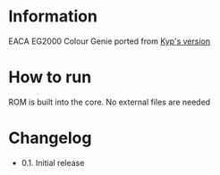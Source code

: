 # Information
EACA EG2000 Colour Genie ported from [Kyp's version](https://github.com/Kyp069/eg2000)


# How to run
ROM is built into the core. No external files are needed


# Changelog
- 0.1. Initial release
